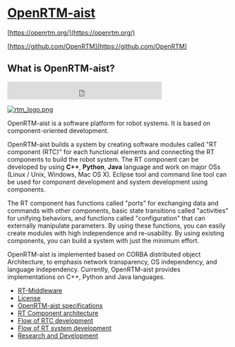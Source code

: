 # [OpenRTM-aist](https://openrtm.org/openrtm/en)

[https://openrtm.org/](https://openrtm.org/)

[https://github.com/OpenRTM](https://github.com/OpenRTM)



## What is OpenRTM-aist?



<iframe src="https://www.facebook.com/plugins/like.php?href=https%3A%2F%2Fopenrtm.org%2Fopenrtm%2Fen%2Fdoc%2Faboutopenrtm&amp;layout=standard&amp;show_faces=true&amp;width=350&amp;font=arial&amp;height=40&amp;action=like&amp;colorscheme=light&amp;locale=en_US&amp;send=false&amp;share=false" scrolling="no" frameborder="0" allowtransparency="true" style="background: rgb(255, 255, 255) !important; border: none; font-size: 18px; margin: 0px; outline: 0px; padding: 0px; vertical-align: baseline; font-family: &quot;ヒラギノ角ゴ Pro W3&quot;, &quot;Hiragino Kaku Gothic Pro&quot;, メイリオ, Meiryo, Osaka, &quot;MS P ゴシック&quot;, &quot;MS P Gothic&quot;, Helvetica, Arial, sans-serif !important; line-height: 25.2px; overflow: hidden; width: 350px; height: 40px;"></iframe>



[![rtm_logo.png](https://openrtm.org/openrtm/sites/default/files/833/rtm_logo.png)](https://openrtm.org/openrtm/en/node/834)

OpenRTM-aist is a software platform for robot systems. It is based on component-oriented development.



OpenRTM-aist builds a system by creating software modules called "RT component (RTC)" for each functional elements and connecting the RT components to build the robot system. The RT component can be developed by using **C++**, **Python**, **Java** language and work on major OSs (Linux / Unix, Windows, Mac OS X). Eclipse tool and command line tool can be used for component development and system development using components.

The RT component has functions called "ports" for exchanging data and commands with other components, basic state transitions called "activities" for unifying behaviors, and functions called "configuration" that can externally manipulate parameters. By using these functions, you can easily create modules with high independence and re-usability. By using existing components, you can build a system with just the minimum effort.

OpenRTM-aist is implemented based on CORBA distributed object Architecture, to emphasis network transparency, OS independency, and language independency. Currently, OpenRTM-aist provides implementations on C++, Python and Java languages.

- [RT-Middleware](https://openrtm.org/openrtm/en/doc/aboutopenrtm/rtmiddleware)
- [License](https://openrtm.org/openrtm/en/doc/aboutopenrtm/license)
- [OpenRTM-aist specifications](https://openrtm.org/openrtm/en/doc/aboutopenrtm/specification)
- [RT Component architecture](https://openrtm.org/openrtm/en/doc/aboutopenrtm/rtc_architecture)
- [Flow of RTC development](https://openrtm.org/openrtm/en/doc/aboutopenrtm/rtc_developmentflow)
- [Flow of RT system development](https://openrtm.org/openrtm/en/doc/aboutopenrtm/rts_developmentflow)
- [Research and Development](https://openrtm.org/openrtm/en/doc/aboutopenrtm/researchanddevel)